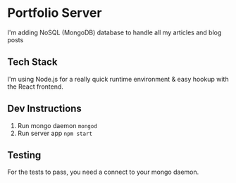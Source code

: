 # Portfolio Server
I'm adding NoSQL (MongoDB) database to handle all my articles and blog posts

## Tech Stack
I'm using Node.js for a really quick runtime environment & easy hookup with the React frontend.

## Dev Instructions
1. Run mongo daemon `mongod`
2. Run server app `npm start`

## Testing
For the tests to pass, you need a connect to your mongo daemon.